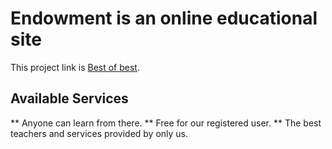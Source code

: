 # Endowment is an online educational site

This project link is [Best of best](https://endowment-ph-ass-9.netlify.app/).

## Available Services

** Anyone can learn from there.
** Free for our registered user.
** The best teachers and services provided by only us.
